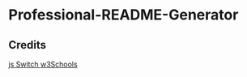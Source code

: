 # Professional-README-Generator

## Credits
[js Switch w3Schools](https://www.w3schools.com/js/js_switch.asp)